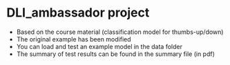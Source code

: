 # DLI_ambassador project
- Based on the course material (classification model for thumbs-up/down)
- The original example has been modified
- You can load and test an example model in the data folder
- The summary of test results can be found in the summary file (in pdf)
